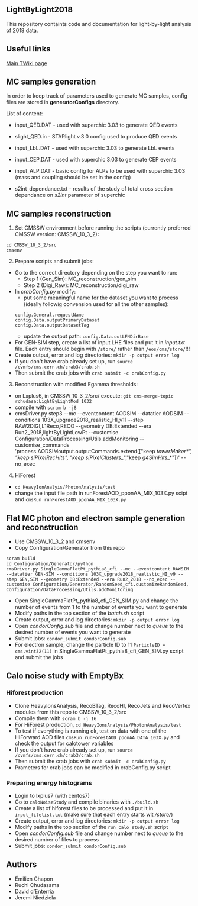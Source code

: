## LightByLight2018

This repository containts code and documentation for light-by-light analysis of 2018 data.


## Useful links

[Main TWiki page](https://twiki.cern.ch/twiki/bin/view/CMS/LightbyLight2018)


## MC samples generation

In order to keep track of parameters used to generate MC samples, config files are stored in **generatorConfigs** directory.

List of content:
* input_QED.DAT - used with superchic 3.03 to generate QED events
* slight_QED.in - STARlight v.3.0 config used to produce QED events
* input_LbL.DAT - used with superchic 3.03 to generate LbL events
* input_CEP.DAT - used with superchic 3.03 to generate CEP events
* input_ALP.DAT - basic config for ALPs to be used with superchic 3.03 (mass and coupling should be set in the config)

* s2int_dependance.txt - results of the study of total cross section dependance on *s2int* parameter of superchic

## MC samples reconstruction

1. Set CMSSW environment before running the scripts (currently preferred CMSSW version: CMSSW_10_3_2):

```
cd CMSSW_10_3_2/src
cmsenv
```

2. Prepare scripts and submit jobs:

* Go to the correct directory depending on the step you want to run:
	* Step 1 (Gen_Sim): MC_reconstruction/gen_sim
	* Step 2 (Digi_Raw): MC_reconstruction/digi_raw
* In _crabConfig.py_ modify:
	* put some meaningful name for the dataset you want to process (ideally followig convension used for all the other samples):
	```
	config.General.requestName
	config.Data.outputPrimaryDataset 
	config.Data.outputDatasetTag
	```
	* update the output path: `config.Data.outLFNDirBase`
* For GEN-SIM step, create a list of input LHE files and put it in _input.txt_ file. Each entry should begin with `/store/` rather than `/eos/cms/store/`!!!
* Create output, error and log directories: `mkdir -p output error log`
* If you don't have crab already set up, run `source /cvmfs/cms.cern.ch/crab3/crab.sh`
* Then submit the crab jobs with `crab submit -c crabConfig.py` 

3. Reconstruction with modified Egamma thresholds:
* on Lxplus6, in CMSSW_10_3_2/src/ execute:
` git cms-merge-topic rchudasa:LightByLightMod_1032 `
* compile with `scram b -j8`
* cmsDriver.py step3 --mc --eventcontent AODSIM --datatier AODSIM --conditions 103X_upgrade2018_realistic_HI_v11 --step RAW2DIGI,L1Reco,RECO --geometry DB:Extended --era Run2_2018,lightByLightLowPt --customise Configuration/DataProcessing/Utils.addMonitoring --customise_commands 'process.AODSIMoutput.outputCommands.extend(["keep *_towerMaker_*_*", "keep *_siPixelRecHits_*_*", "keep *_siPixelClusters_*_*","keep *_g4SimHits_*_*"])' --no_exec 



4. HiForest
* `cd HeavyIonAnalyis/PhotonAnalysis/test`
* change the input file path in runForestAOD_pponAA_MIX_103X.py scipt and `cmsRun runForestAOD_pponAA_MIX_103X.py`  


## Flat MC photon and electron sample generation and reconstruction
* Use CMSSW_10_3_2 and cmsenv
* Copy Configuration/Generator from this repo
```
scram build
cd Configuration/Generator/python
cmsDriver.py SingleGammaFlatPt_pythia8_cfi --mc --eventcontent RAWSIM --datatier GEN-SIM --conditions 103X_upgrade2018_realistic_HI_v9 --step GEN,SIM --geometry DB:Extended --era Run2_2018 --no_exec --customise Configuration/Generator/RandomSeed_cfi.customizeRandomSeed, Configuration/DataProcessing/Utils.addMonitoring
```
* Open SingleGammaFlatPt_pythia8_cfi_GEN_SIM.py and change the number of events from 1 to the number of events you want to generate  
* Modify paths in the top section of the _batch.sh_ script
* Create output, error and log directories: `mkdir -p output error log`
* Open _condorConfig.sub_ file and change number next to _queue_ to the desired number of events you want to generate
* Submit jobs: `condor_submit condorConfig.sub`
* For electron sample, change the particle ID to 11 `ParticleID = cms.vint32(11)` in SingleGammaFlatPt_pythia8_cfi_GEN_SIM.py script and submit the jobs


## Calo noise study with EmptyBx

### Hiforest production 

* Clone HeavyIonsAnalysis, RecoBTag, RecoHI, RecoJets and RecoVertex modules from this repo to CMSSW_10_3_2/src 
* Compile them with `scram b -j 16`
* For HiForest production, `cd HeavyIonsAnalysis/PhotonAnalysis/test` 
* To test if everything is running ok, test on data with one of the HIForward AOD files `cmsRun runForestAOD_pponAA_DATA_103X.py` and check the output for calotower variables 
* If you don't have crab already set up, run `source /cvmfs/cms.cern.ch/crab3/crab.sh`
* Then submit the crab jobs with `crab submit -c crabConfig.py` 
* Prameters for crab jobs can be modified in crabConfig.py script 

### Preparing energy histograms

* Login to lxplus7 (with centos7)
* Go to `caloNoiseStudy` and compile binaries with `./build.sh`
* Create a list of hiforest files to be processed and put it in `input_filelist.txt` (make sure that each entry starts wit _/store/_)
* Create output, error and log directories: `mkdir -p output error log`
* Modify paths in the top section of the `run_calo_study.sh` script
* Open _condorConfig.sub_ file and change number next to _queue_ to the desired number of files to process
* Submit jobs: `condor_submit condorConfig.sub`


## Authors

* Émilien Chapon
* Ruchi Chudasama 
* David d’Enterria
* Jeremi Niedziela
